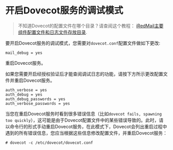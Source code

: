 # 开启Dovecot服务的调试模式

> 不知道Dovecot的配置文件在哪个目录？请查阅这个教程：
> [iRedMail主要组件配置文件和日志文件存放目录](file.locations.html#dovecot).

要开启Dovecot服务的调试模式，您需要对`dovecot.conf`配置文件做如下更改:

```
mail_debug = yes
```

重启Dovecot服务。

如果您需要开启经授权验证后才能查阅调试日志的功能，请按下方所示更改配置文件并重启Dovecot服务。

```
auth_verbose = yes
auth_debug = yes
auth_debug_passwords = yes
auth_verbose_passwords = yes
```

当您在重启Dovecot服务时看到很多错误信息（比如`dovecot fails, spawning too quickly`），这可能是由于Dovecot配置文件中的某些错误导致的。此时，请以命令行的形式手动重启Dovecot服务，在此模式下，Dovecot会列出重启过程中遇到的所有错误信息，您应当根据这些信息修改配置文件，并重启Dovecot服务：

```
# dovecot -c /etc/dovecot/dovecot.conf
```
